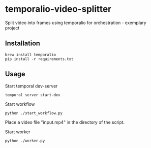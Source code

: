 # temporalio-video-splitter
Split video into frames using temporalio for orchestration - exemplary project

## Installation

```
brew install temporalio
pip install -r requirements.txt
```

## Usage

Start temporal dev-server
```
temporal server start-dev
```
Start workflow
```
python ./start_workflow.py
```
Place a video file "input.mp4" in the directory of the script.

Start worker
```
python ./worker.py
```

